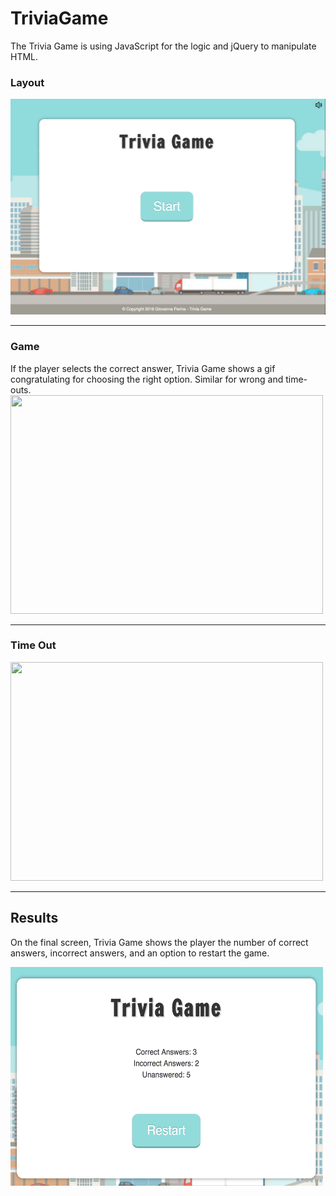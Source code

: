 # TriviaGame

The Trivia Game is using JavaScript for the logic and jQuery to manipulate HTML.

### Layout 
![layout](assets/images/layout.png)

---

### Game 
If the player selects the correct answer, Trivia Game shows a gif congratulating for choosing the right option. Similar for wrong and time-outs.
<img src="assets/images/game.gif" width="500px" height="350px">

---

### Time Out 
<img src="assets/images/timeout.gif" width="500px" height="350px">

---

## Results
On the final screen, Trivia Game shows the player the number of correct answers, incorrect answers, and an option to restart the game.

<img src="assets/images/results.png" width="500px" height="350px">

